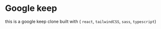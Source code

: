 # Google keep
this is a google keep clone built with ( `react`, `tailwindCSS`, `sass`, `typescript`)

